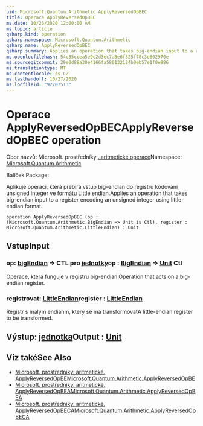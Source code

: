 ```yaml
---
uid: Microsoft.Quantum.Arithmetic.ApplyReversedOpBEC
title: Operace ApplyReversedOpBEC
ms.date: 10/26/2020 12:00:00 AM
ms.topic: article
qsharp.kind: operation
qsharp.namespace: Microsoft.Quantum.Arithmetic
qsharp.name: ApplyReversedOpBEC
qsharp.summary: Applies an operation that takes big-endian input to a register encoding an unsigned integer using little-endian format.
ms.openlocfilehash: 54c35ccea5e9c2d3ec7a3e6f325f78c3e602970e
ms.sourcegitcommit: 29e0d88a30e4166fa580132124b0eb57e1f0e986
ms.translationtype: MT
ms.contentlocale: cs-CZ
ms.lasthandoff: 10/27/2020
ms.locfileid: "92707513"
---
```

# <a name="applyreversedopbec-operation"></a><span data-ttu-id="7aa28-102">Operace ApplyReversedOpBEC</span><span class="sxs-lookup"><span data-stu-id="7aa28-102">ApplyReversedOpBEC operation</span></span>

<span data-ttu-id="7aa28-103">Obor názvů: Microsoft. prostředníky [. aritmetické operace](xref:Microsoft.Quantum.Arithmetic)</span><span class="sxs-lookup"><span data-stu-id="7aa28-103">Namespace: [Microsoft.Quantum.Arithmetic](xref:Microsoft.Quantum.Arithmetic)</span></span>

<span data-ttu-id="7aa28-104">Balíček [](https://nuget.org/packages/)</span><span class="sxs-lookup"><span data-stu-id="7aa28-104">Package: [](https://nuget.org/packages/)</span></span>


<span data-ttu-id="7aa28-105">Aplikuje operaci, která přebírá vstup big-endian do registru kódování unsigned integer ve formátu Little endian.</span><span class="sxs-lookup"><span data-stu-id="7aa28-105">Applies an operation that takes big-endian input to a register encoding an unsigned integer using little-endian format.</span></span>

```qsharp
operation ApplyReversedOpBEC (op : (Microsoft.Quantum.Arithmetic.BigEndian => Unit is Ctl), register : Microsoft.Quantum.Arithmetic.LittleEndian) : Unit
```


## <a name="input"></a><span data-ttu-id="7aa28-106">Vstup</span><span class="sxs-lookup"><span data-stu-id="7aa28-106">Input</span></span>

### <a name="op--bigendian--unit-ctl"></a><span data-ttu-id="7aa28-107">op: [bigEndian](xref:Microsoft.Quantum.Arithmetic.BigEndian) => CTL pro [jednotky](xref:microsoft.quantum.lang-ref.unit)</span><span class="sxs-lookup"><span data-stu-id="7aa28-107">op : [BigEndian](xref:Microsoft.Quantum.Arithmetic.BigEndian) => [Unit](xref:microsoft.quantum.lang-ref.unit) Ctl</span></span>

<span data-ttu-id="7aa28-108">Operace, která funguje v registru big-endian.</span><span class="sxs-lookup"><span data-stu-id="7aa28-108">Operation that acts on a big-endian register.</span></span>


### <a name="register--littleendian"></a><span data-ttu-id="7aa28-109">registrovat: [LittleEndian](xref:Microsoft.Quantum.Arithmetic.LittleEndian)</span><span class="sxs-lookup"><span data-stu-id="7aa28-109">register : [LittleEndian](xref:Microsoft.Quantum.Arithmetic.LittleEndian)</span></span>

<span data-ttu-id="7aa28-110">Registr s malým endianm, který se má transformovat</span><span class="sxs-lookup"><span data-stu-id="7aa28-110">A little-endian register to be transformed.</span></span>



## <a name="output--unit"></a><span data-ttu-id="7aa28-111">Výstup: [jednotka](xref:microsoft.quantum.lang-ref.unit)</span><span class="sxs-lookup"><span data-stu-id="7aa28-111">Output : [Unit](xref:microsoft.quantum.lang-ref.unit)</span></span>



## <a name="see-also"></a><span data-ttu-id="7aa28-112">Viz také</span><span class="sxs-lookup"><span data-stu-id="7aa28-112">See Also</span></span>

- [<span data-ttu-id="7aa28-113">Microsoft. prostředníky. aritmetické. ApplyReversedOpBE</span><span class="sxs-lookup"><span data-stu-id="7aa28-113">Microsoft.Quantum.Arithmetic.ApplyReversedOpBE</span></span>](xref:Microsoft.Quantum.Arithmetic.ApplyReversedOpBE)
- [<span data-ttu-id="7aa28-114">Microsoft. prostředníky. aritmetické. ApplyReversedOpBEA</span><span class="sxs-lookup"><span data-stu-id="7aa28-114">Microsoft.Quantum.Arithmetic.ApplyReversedOpBEA</span></span>](xref:Microsoft.Quantum.Arithmetic.ApplyReversedOpBEA)
- [<span data-ttu-id="7aa28-115">Microsoft. prostředníky. aritmetické. ApplyReversedOpBECA</span><span class="sxs-lookup"><span data-stu-id="7aa28-115">Microsoft.Quantum.Arithmetic.ApplyReversedOpBECA</span></span>](xref:Microsoft.Quantum.Arithmetic.ApplyReversedOpBECA)